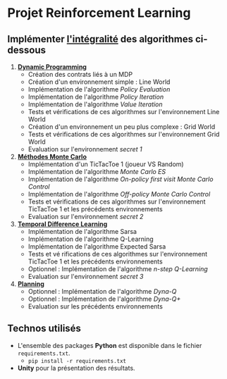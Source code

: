 # Projet Reinforcement Learning

## Implémenter <u>l'intégralité</u> des algorithmes ci-dessous
1. <u>**Dynamic Programming**</u>
   - Création des contrats liés à un MDP
   - Création d'un environnement simple : Line World
   - Implémentation de l'algorithme *Policy Evaluation*
   - Implémentation de l'algorithme *Policy Iteration*
   - Implémentation de l'algorithme *Value Iteration*
   - Tests et vérifications de ces algorithmes sur l'environnement Line World
   - Création d'un environnement un peu plus complexe : Grid World
   - Tests et vérifications de ces algorithmes sur l'environnement Grid World
   - Evaluation sur l'environnement *secret 1*
2. <u>**Méthodes Monte Carlo**</u>
   - Implémentation d'un TicTacToe 1 (joueur VS Random)
   - Implémentation de l'algorithme *Monte Carlo ES*
   - Implémentation de l'algorithme *On-policy first visit Monte Carlo Control*
   - Implémentation de l'algorithme *Off-policy Monte Carlo Control*
   - Tests et vérifications de ces algorithmes sur l'environnement TicTacToe 1 et les précédents
environnements
   - Evaluation sur l'environnement *secret 2*
3. <u>**Temporal Difference Learning**</u>
   - Implémentation de l'algorithme Sarsa
   - Implémentation de l'algorithme Q-Learning
   - Implémentation de l'algorithme Expected Sarsa
   - Tests et vé rifications de ces algorithmes sur l'environnement TicTacToe 1 et les précédents
environnements
   - Optionnel : Implémentation de l'algorithme *n-step Q-Learning*
   - Evaluation sur l'environnement *secret 3*
4. <u>**Planning**</u>
   - Optionnel : Implémentation de l'algorithme *Dyna-Q*
   - Optionnel : Implémentation de l'algorithme *Dyna-Q+*
   - Evaluation sur les précédents environnements

## Technos utilisés
- L'ensemble des packages **Python** est disponible dans le fichier `requirements.txt`.
  - `pip install -r requirements.txt` 
- **Unity** pour la présentation des résultats.